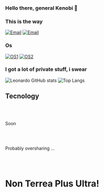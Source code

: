 ### Hello there, general Kenobi 🌌

### This is the way

[![Email](https://img.shields.io/badge/Gmail-D14836?style=for-the-badge&logo=gmail&logoColor=white)](mailto:leonardoreis.ufsj@gmail.com)
[![Email](https://img.shields.io/badge/LinkedIn-0077B5?style=for-the-badge&logo=linkedin&logoColor=white)](https://www.linkedin.com/in/leonardo-reis-69a008187/)

### Os 

[![OS1](https://img.shields.io/badge/Windows-0078D6?style=for-the-badge&logo=windows&logoColor=white)]()
[![OS2](https://img.shields.io/badge/Arch_Linux-1793D1?style=for-the-badge&logo=arch-linux&logoColor=white)]()

### I got a lot of private stuff, i swear 
![Leonardo GitHub stats](https://github-readme-stats.vercel.app/api?username=leoReiis&show_icons=true&theme=dracula)
![Top Langs](https://github-readme-stats.vercel.app/api/top-langs/?username=leoReiis&layout=compact)

## Tecnology
<div style = "display: inline_block"> <br/>
 <img align = "center" alt = "" src = "https://img.shields.io/badge/Delphi_RAD_Studio-B22222?style=for-the-badge&logo=delphi&logoColor=white" />
    <img align = "center" alt = "" src = "https://img.shields.io/badge/HTML5-E34F26?style=for-the-badge&logo=html5&logoColor=white" />
  <img align = "center" alt = "" src = "https://img.shields.io/badge/CSS-239120?&style=for-the-badge&logo=css3&logoColor=white" />
 <img align = "center" alt = "" src = "https://img.shields.io/badge/PHP-777BB4?style=for-the-badge&logo=php&logoColor=white" />
 <img align = "center" alt = "" src = "https://img.shields.io/badge/JavaScript-F7DF1E?style=for-the-badge&logo=javascript&logoColor=black" />


Soon

   <img align = "center" alt = "" src = "https://img.shields.io/badge/Laravel-FF2D20?style=for-the-badge&logo=laravel&logoColor=white" />
   <img align = "center" alt = "" src = " https://img.shields.io/badge/PostgreSQL-316192?style=for-the-badge&logo=postgresql&logoColor=white" />
   <img align = "center" alt = "" src = "https://img.shields.io/badge/Vue.js-35495E?style=for-the-badge&logo=vue.js&logoColor=4FC08D" />
  </br>
  </br>

   Probably oversharing ...

  <img align = "center" alt = "" src = "https://img.shields.io/badge/AMD-Ryzen_5_5600X-ED1C24?style=for-the-badge&logo=amd&logoColor=white" />
  <img align = "center" alt = "" src = "https://img.shields.io/badge/AMD-Rx 6600-ED1C24?style=for-the-badge&logo=amd&logoColor=white" />
</br>




</div><br>

# Non Terrea Plus Ultra!
